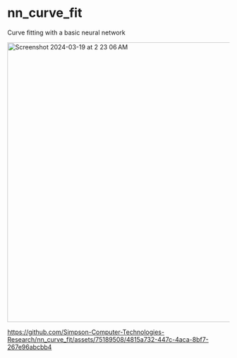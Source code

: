 # nn_curve_fit
Curve fitting with a basic neural network

<img width="635" alt="Screenshot 2024-03-19 at 2 23 06 AM" src="https://github.com/Simpson-Computer-Technologies-Research/nn_curve_fit/assets/75189508/9f3d342c-b742-490e-8d54-3753612e9a28">


https://github.com/Simpson-Computer-Technologies-Research/nn_curve_fit/assets/75189508/4815a732-447c-4aca-8bf7-267e96abcbb4

